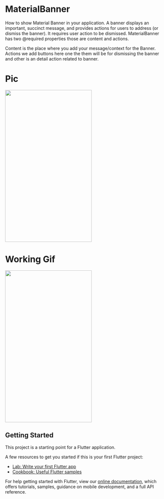 # MaterialBanner

How to show Material Banner in your application. A banner displays an important, succinct message, and provides actions for users to address (or dismiss the banner). It requires user action to be dismissed. MaterialBanner has two @required properties those are content and actions.

Content is the place where you add your message/context for the Banner.
Actions we add buttons here one the them will be for dismissing the banner and other is an detail action related to banner.

# Pic

<img src="https://user-images.githubusercontent.com/73787635/132938326-f7422912-31c7-4c7d-84c1-93c6dd257386.jpeg" height = 490, width = 280/>

# Working Gif

<img src="https://user-images.githubusercontent.com/73787635/132938508-61dbd191-c1ad-417c-beba-ba5191f4e019.gif" height = 490, width = 280/>

## Getting Started

This project is a starting point for a Flutter application.

A few resources to get you started if this is your first Flutter project:

- [Lab: Write your first Flutter app](https://flutter.dev/docs/get-started/codelab)
- [Cookbook: Useful Flutter samples](https://flutter.dev/docs/cookbook)

For help getting started with Flutter, view our
[online documentation](https://flutter.dev/docs), which offers tutorials,
samples, guidance on mobile development, and a full API reference.
